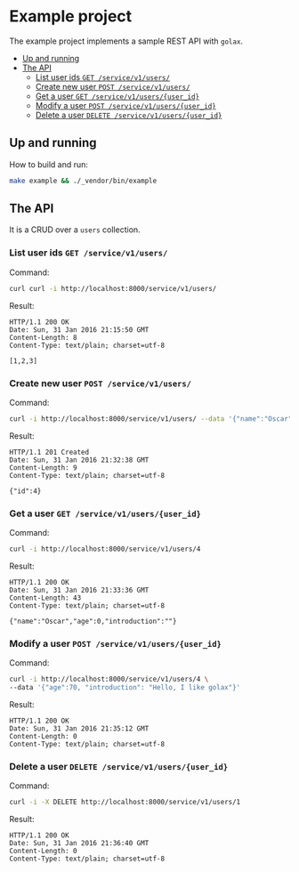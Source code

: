 # Example project

The example project implements a sample REST API with `golax`.

<!-- MarkdownTOC autolink=true bracket=round depth=4 -->

- [Up and running](#up-and-running)
- [The API](#the-api)
    - [List user ids `GET /service/v1/users/`](#list-user-ids-get-servicev1users)
    - [Create new user `POST /service/v1/users/`](#create-new-user-post-servicev1users)
    - [Get a user `GET /service/v1/users/{user_id}`](#get-a-user-get-servicev1usersuser_id)
    - [Modify a user `POST /service/v1/users/{user_id}`](#modify-a-user-post-servicev1usersuser_id)
    - [Delete a user `DELETE /service/v1/users/{user_id}`](#delete-a-user-delete-servicev1usersuser_id)

<!-- /MarkdownTOC -->

## Up and running

How to build and run:

```sh
make example && ./_vendor/bin/example
```

## The API

It is a CRUD over a `users` collection.

### List user ids `GET /service/v1/users/`

Command:
```sh
curl curl -i http://localhost:8000/service/v1/users/
```

Result:
```http
HTTP/1.1 200 OK
Date: Sun, 31 Jan 2016 21:15:50 GMT
Content-Length: 8
Content-Type: text/plain; charset=utf-8

[1,2,3]
```

### Create new user `POST /service/v1/users/`

Command:
```sh
curl -i http://localhost:8000/service/v1/users/ --data '{"name":"Oscar"}'
```

Result:
```http
HTTP/1.1 201 Created
Date: Sun, 31 Jan 2016 21:32:38 GMT
Content-Length: 9
Content-Type: text/plain; charset=utf-8

{"id":4}
```

### Get a user `GET /service/v1/users/{user_id}`

Command:
```sh
curl -i http://localhost:8000/service/v1/users/4
```

Result:
```http
HTTP/1.1 200 OK
Date: Sun, 31 Jan 2016 21:33:36 GMT
Content-Length: 43
Content-Type: text/plain; charset=utf-8

{"name":"Oscar","age":0,"introduction":""}
```

### Modify a user `POST /service/v1/users/{user_id}`

Command:
```sh
curl -i http://localhost:8000/service/v1/users/4 \
--data '{"age":70, "introduction": "Hello, I like golax"}'
```

Result:
```http
HTTP/1.1 200 OK
Date: Sun, 31 Jan 2016 21:35:12 GMT
Content-Length: 0
Content-Type: text/plain; charset=utf-8

```

### Delete a user `DELETE /service/v1/users/{user_id}`

Command:
```sh
curl -i -X DELETE http://localhost:8000/service/v1/users/1
```

Result:
```http
HTTP/1.1 200 OK
Date: Sun, 31 Jan 2016 21:36:40 GMT
Content-Length: 0
Content-Type: text/plain; charset=utf-8

```

